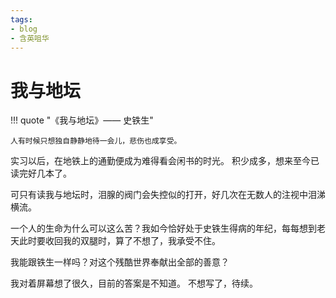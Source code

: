 ```yaml
---
tags:
- blog
- 含英咀华
---
```


# 我与地坛

!!! quote "《我与地坛》—— 史铁生"
 
    人有时候只想独自静静地待一会儿，悲伤也成享受。


实习以后，在地铁上的通勤便成为难得看会闲书的时光。
积少成多，想来至今已读完好几本了。

可只有读我与地坛时，泪腺的阀门会失控似的打开，好几次在无数人的注视中泪涕横流。

一个人的生命为什么可以这么苦？我如今恰好处于史铁生得病的年纪，每每想到老天此时要收回我的双腿时，算了不想了，我承受不住。

我能跟铁生一样吗？对这个残酷世界奉献出全部的善意？

我对着屏幕想了很久，目前的答案是不知道。
不想写了，待续。
